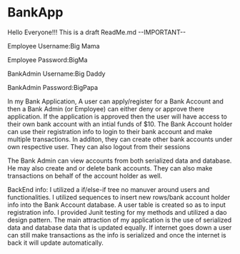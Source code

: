 # BankApp
Hello Everyone!!!
This is a draft ReadMe.md
--IMPORTANT--

Employee Username:Big Mama

Employee Password:BigMa

BankAdmin Username:Big Daddy

BankAdmin Password:BigPapa

In my Bank Application, A user can apply/register for a Bank Account and then a Bank Admin (or Employee)
can either deny or approve there application. 
If the application is approved then the user will have access to their own bank account with an intial funds of $10.
The Bank Account holder can use their registration info to login to their bank account and make multiple transactions.
In additon, they can create other bank accounts under own respective user. They can also logout from their sessions

The Bank Admin can view accounts from both serialized data and database. He may also create and or delete bank accounts.
They can also make transactions on behalf of the account holder as well.

BackEnd info:
I utilized a if/else-if tree no manuver around users and functionalities. I utilized sequences to insert new rows/bank account holder
info into the Bank Account database. A user table is created so as to input registration info.
I provided Junit testing for my methods and utilized a dao design pattern.
The main attraction of my application is the use of serialized data and database data that is updated equally.
If internet goes down a user can still make transactions as the info is serialized and once the internet is back it will update
automatically.
